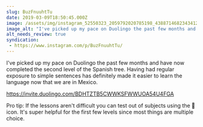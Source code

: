 ```yaml
---
slug: BuzFnuuhtTu
date: 2019-03-09T18:50:45.000Z
image: /assets/img/instagram_52550323_2059792020785198_4388714682343412528_n_18044403829050037.jpg
image_alt: "I've picked up my pace on Duolingo the past few months and have now completed the second level of the Spanish tree. Having had regular exposure to simple sentences has definitely made it easier to learn the language now that we are in Mexico."
alt_needs_review: true
syndication:
 - https://www.instagram.com/p/BuzFnuuhtTu/
---
```


I've picked up my pace on Duolingo the past few months and have now completed the second level of the Spanish tree. Having had regular exposure to simple sentences has definitely made it easier to learn the language now that we are in Mexico.

https://invite.duolingo.com/BDHTZTB5CWWKSFWWUOA54U4FGA

Pro tip: If the lessons aren't difficult you can test out of subjects using the 🔑 icon. It's super helpful for the first few levels since most things are multiple choice.

